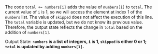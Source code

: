 The code `total += numbers[i]` adds the value of `numbers[i]` to `total`. The current value of `i` is 1, so we will access the element at index 1 of the `numbers` list. The value of `skipped` does not affect the execution of this line. The `total` variable is updated, but we do not know its previous value. Therefore, the output state reflects the change in `total` based on the addition of `numbers[1]`.

Output State: **`numbers` is a list of integers, `i` is 1, `skipped` is either 0 or 1; `total` is updated by adding `numbers[1]`.**